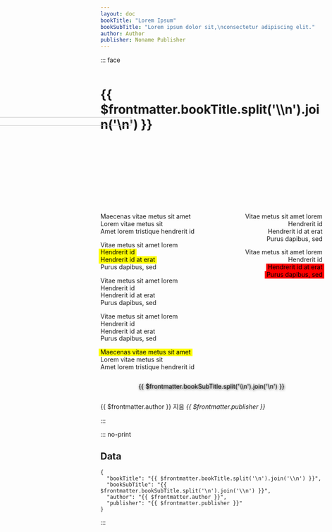 ```yaml
---
layout: doc
bookTitle: "Lorem Ipsum"
bookSubTitle: "Lorem ipsum dolor sit,\nconsectetur adipiscing elit."
author: Author
publisher: Noname Publisher
---
```


<link rel="stylesheet" type="text/css" href="./css/cover.css" />

::: face
  <!-- <div>
      <div style="background-image: url('./assets/images/cover.jpg');"></div>
      <div></div>
  </div> -->
  <div class="content" style="display: flex; flex-direction: column;">
      <h1 class="title">{{ $frontmatter.bookTitle.split('\\n').join('\n') }}</h1>
      <p style="order: 3; position: relative; z-index: 1; line-height: 1; text-align: center; text-shadow: 1px 1px 5px #000; white-space: pre-line;">{{ $frontmatter.bookSubTitle.split('\\n').join('\n') }}</p>
      <div style="position: absolute; top: 8%; left: 50%; width: 48%; margin-left: -67%;"><img src="./assets/images/pixabay_rose-png-6088936_1920.png" alt="" style="width: 100%; height: auto;" /></div>
      <div style="position: relative; z-index: 3; display: flex; justify-content: space-between; margin-top: 30%;">
        <div style="font-size: 0.875rem;">
          <p style="line-height: 1.2;">
            Maecenas vitae metus sit amet<br />
            Lorem vitae metus sit<br />
            Amet lorem tristique hendrerit id
          </p>
          <p style="line-height: 1.2;">
            Vitae metus sit amet lorem<br />
            <span style="display: inline-block; margin: 0 -0.25rem; padding: 0 0.25rem; background-color: yellow; color: #000;">Hendrerit id</span><br />
            <span style="display: inline-block; margin: 0 -0.25rem; padding: 0 0.25rem; background-color: yellow; color: #000;">Hendrerit id at erat</span><br />
            Purus dapibus, sed
          </p>
          <p style="line-height: 1.2;">
            Vitae metus sit amet lorem<br />
            Hendrerit id<br />
            Hendrerit id at erat<br />
            Purus dapibus, sed
          </p>
          <p style="line-height: 1.2;">
            Vitae metus sit amet lorem<br />
            Hendrerit id<br />
            Hendrerit id at erat<br />
            Purus dapibus, sed
          </p>
          <p style="line-height: 1.2;">
            <span style="display: inline-block; margin: 0 -0.25rem; padding: 0 0.25rem; background-color: yellow; color: #000;">Maecenas vitae metus sit amet</span><br />
            Lorem vitae metus sit<br />
            Amet lorem tristique hendrerit id
          </p>
        </div>
        <div style="font-size: 0.875rem; text-align: right;">
          <p style="line-height: 1.2;">
            Vitae metus sit amet lorem<br />
            Hendrerit id<br />
            Hendrerit id at erat<br />
            Purus dapibus, sed
          </p>
          <p style="line-height: 1.2;">
            Vitae metus sit amet lorem<br />
            Hendrerit id<br />
            <span style="display: inline-block; margin: 0 -0.25rem; padding: 0 0.25rem; background-color: red; color: #000;">Hendrerit id at erat</span><br />
            <span style="display: inline-block; margin: 0 -0.25rem; padding: 0 0.25rem; background-color: red; color: #000;">Purus dapibus, sed</span>
          </p>
        </div>
      </div>
      <p class="author" style="order: 4;">{{ $frontmatter.author }} 지음 <i class="publisher">{{ $frontmatter.publisher }}</i></p>
  </div>
:::


::: no-print
## Data

``` json-vue
{
  "bookTitle": "{{ $frontmatter.bookTitle.split('\n').join('\\n') }}",
  "bookSubTitle": "{{ $frontmatter.bookSubTitle.split('\n').join('\\n') }}",
  "author": "{{ $frontmatter.author }}",
  "publisher": "{{ $frontmatter.publisher }}"
}
```
:::